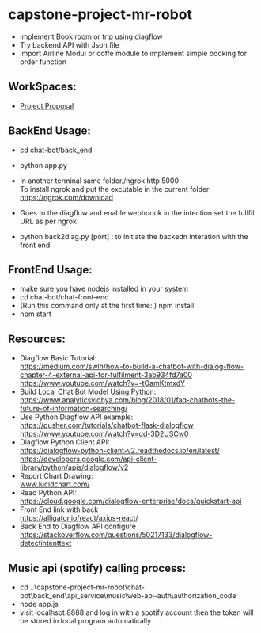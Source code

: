 # capstone-project-mr-robot

* implement Book room or trip using diagflow
* Try backend API with Json file
* import Airline Modul or coffe module to implement simple booking for order function
## WorkSpaces:
* [Project Proposal](https://www.overleaf.com/5973716318hnyngfttwfyj)
## BackEnd Usage:
* cd chat-bot/back_end
* python app.py
* In another terminal same folder./ngrok http 5000<br />
To install ngrok and put the excutable in the current folder<br />
https://ngrok.com/download<br />

* Goes to the diagflow and enable webhoook in the intention set the fullfil URL as per ngrok
* python back2diag.py [port] : to initiate the backedn interation with the front end

## FrontEnd Usage:
* make sure you have nodejs installed in your system
* cd chat-bot/chat-front-end
* (Run this command only at the first time: ) npm install
* npm start

## Resources:
* Diagflow Basic Tutorial: <br />
  https://medium.com/swlh/how-to-build-a-chatbot-with-dialog-flow-chapter-4-external-api-for-fulfilment-3ab934fd7a00 <br />
  https://www.youtube.com/watch?v=-tOamKtmxdY
* Build Local Chat Bot Model Using Python: <br />
  https://www.analyticsvidhya.com/blog/2018/01/faq-chatbots-the-future-of-information-searching/
* Use Python Diagflow API example: <br />
  https://pusher.com/tutorials/chatbot-flask-dialogflow  <br />
  https://www.youtube.com/watch?v=qd-3D2USCw0
* Diagflow Python Client API: <br />
  https://dialogflow-python-client-v2.readthedocs.io/en/latest/
  https://developers.google.com/api-client-library/python/apis/dialogflow/v2 <br />
* Report Chart Drawing: <br />
  www.lucidchart.com/
* Read Python API:<br />
  https://cloud.google.com/dialogflow-enterprise/docs/quickstart-api <br />
* Front End link with back  <br />
https://alligator.io/react/axios-react/<br />
* Back End to Diagflow API configure<br />
https://stackoverflow.com/questions/50217133/dialogflow-detectintenttext

## Music api (spotify) calling process:
* cd ..\capstone-project-mr-robot\chat-bot\back_end\api_service\music\web-api-auth\authorization_code
* node app.js
* visit localhsot:8888 and log in with a spotify account then the token will be stored in local program automatically
